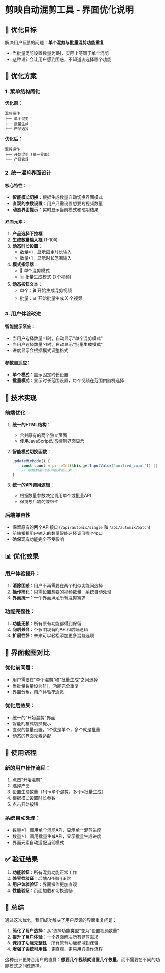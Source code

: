 # 剪映自动混剪工具 - 界面优化说明

## 🎯 优化目标

解决用户反馈的问题：**单个混剪与批量混剪功能重复**
- 当批量混剪设置数量为1时，实际上等同于单个混剪
- 这种设计会让用户感到困惑，不知道该选择哪个功能

## 🔧 优化方案

### 1. 菜单结构简化
**优化前：**
```
混剪操作
├── 单个混剪
├── 批量生成  
└── 产品选择
```

**优化后：**
```
混剪操作
├── 开始混剪 (统一界面)
└── 产品管理
```

### 2. 统一混剪界面设计

#### 核心特性：
- **智能模式切换**：根据生成数量自动切换界面模式
- **直观的参数设置**：用户只需设置想要的视频数量
- **动态界面提示**：实时显示当前模式和预期结果

#### 界面元素：
1. **产品选择下拉框**
2. **生成数量输入框** (1-100)
3. **动态时长设置**：
   - 数量=1：显示固定时长输入
   - 数量>1：显示时长范围输入
4. **模式指示器**：
   - 🎯 单个混剪模式
   - 📊 批量生成模式 (X个视频)
5. **动态按钮文本**：
   - 单个：🎬 开始生成混剪视频
   - 批量：📊 开始批量生成 X 个视频

### 3. 用户体验改进

#### 智能提示系统：
- 当用户选择数量=1时，自动显示"单个混剪模式"
- 当用户选择数量>1时，自动显示"批量生成模式"
- 进度显示会根据模式调整格式

#### 参数自适应：
- **单个模式**：显示固定时长设置
- **批量模式**：显示时长范围设置，每个视频在范围内随机选择

## 🚀 技术实现

### 前端优化
1. **统一的HTML结构**：
   - 合并原有的两个独立页面
   - 使用JavaScript动态控制界面显示

2. **智能模式切换函数**：
   ```javascript
   updateMixMode() {
       const count = parseInt(this.getInputValue('unified_count')) || 1;
       // 根据数量动态调整界面元素
   }
   ```

3. **统一的API调用逻辑**：
   - 根据数量参数决定调用单个或批量API
   - 保持与后端的兼容性

### 后端兼容性
- 保留原有的两个API接口 (`/api/automix/single` 和 `/api/automix/batch`)
- 前端根据用户输入的数量智能选择调用哪个接口
- 确保现有功能完全不受影响

## 📊 优化效果

### 用户体验提升：
1. **消除困惑**：用户不再需要在两个相似功能间选择
2. **操作简化**：只需设置想要的视频数量，系统自动处理
3. **界面统一**：一个界面满足所有混剪需求

### 功能完整性：
1. **功能无损**：所有原有功能都得到保留
2. **向后兼容**：不影响现有的API和后端逻辑
3. **扩展性好**：未来可以轻松添加更多混剪选项

## 🎨 界面截图对比

### 优化前问题：
- 用户需要在"单个混剪"和"批量生成"之间选择
- 当批量数量设为1时，功能完全重复
- 界面分散，用户体验不连贯

### 优化后效果：
- 统一的"开始混剪"界面
- 智能的模式切换提示
- 直观的数量设置，1个就是单个，多个就是批量
- 动态的界面元素适配

## 🔄 使用流程

### 新的用户操作流程：
1. 点击"开始混剪"
2. 选择产品
3. 设置生成数量（1个=单个混剪，多个=批量生成）
4. 根据模式设置时长参数
5. 点击开始按钮

### 系统自动处理：
- 数量=1：调用单个混剪API，显示单个混剪进度
- 数量>1：调用批量生成API，显示批量生成进度
- 界面元素自动适配当前模式

## ✅ 验证结果

1. **功能验证**：所有混剪功能正常工作
2. **兼容性验证**：后端API调用正常
3. **用户体验验证**：界面操作更加直观
4. **性能验证**：页面加载和切换流畅

## 🎉 总结

通过这次优化，我们成功解决了用户反馈的界面重复问题：

1. **简化了用户选择**：从"选择功能类型"变为"设置视频数量"
2. **提升了用户体验**：一个界面解决所有混剪需求
3. **保持了功能完整性**：所有原有功能都得到保留
4. **增强了系统可用性**：更直观、更易用的操作流程

这种设计更符合用户的直觉：**想要几个视频就设置几个数量**，而不需要在不同的功能模式之间做选择。
